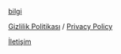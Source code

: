 [bilgi](../../../bilgiWeb)

[Gizlilik Politikası](gizlilikPolitikasi.md) / [Privacy Policy](privacyPolicy.md)

[İletişim](mailto:info@meetling.io)
